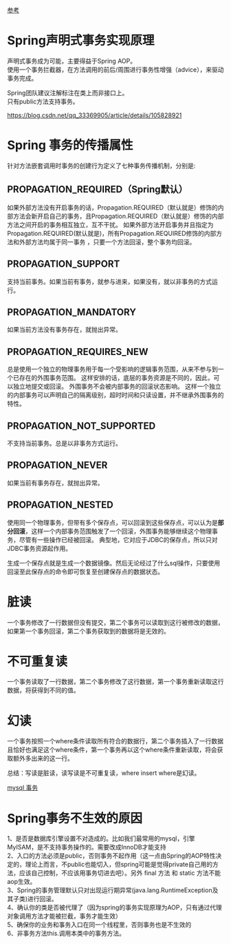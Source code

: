 [参考](https://mp.weixin.qq.com/s?__biz=MzIyNjAzODEyMg==&mid=2247484763&idx=1&sn=f81b9fbdf26049e407fe78306014c654&source=41#wechat_redirect)

# Spring声明式事务实现原理

声明式事务成为可能，主要得益于Spring AOP。  
使用一个事务拦截器，在方法调用的前后/周围进行事务性增强（advice），来驱动事务完成。

Spring团队建议注解标注在类上而非接口上。  
只有public方法支持事务。

https://blog.csdn.net/qq_33369905/article/details/105828921

# Spring 事务的传播属性

针对方法嵌套调用时事务的创建行为定义了七种事务传播机制，分别是:
## PROPAGATION_REQUIRED（Spring默认）
如果外部方法没有开启事务的话，Propagation.REQUIRED（默认就是）修饰的内部方法会新开启自己的事务，且Propagation.REQUIRED（默认就是）修饰的内部方法之间开启的事务相互独立，互不干扰。
如果外部方法开启事务并且指定为Propagation.REQUIRED(默认就是)，所有Propagation.REQUIRED修饰的内部方法和外部方法均属于同一事务 ，只要一个方法回滚，整个事务均回滚。

## PROPAGATION_SUPPORT
支持当前事务。如果当前有事务，就参与进来，如果没有，就以非事务的方式运行。

## PROPAGATION_MANDATORY
如果当前方法没有事务存在，就抛出异常。

## PROPAGATION_REQUIRES_NEW
总是使用一个独立的物理事务用于每一个受影响的逻辑事务范围，从来不参与到一个已存在的外围事务范围。
这样安排的话，底层的事务资源是不同的，因此，可以独立地提交或回滚。
外围事务不会被内部事务的回滚状态影响。
这样一个独立的内部事务可以声明自己的隔离级别，超时时间和只读设置，并不继承外围事务的特性。

## PROPAGATION_NOT_SUPPORTED
不支持当前事务。总是以非事务方式运行。

## PROPAGATION_NEVER
如果当前有事务存在，就抛出异常。

## PROPAGATION_NESTED
使用同一个物理事务，但带有多个保存点，可以回滚到这些保存点，可以认为是**部分回滚**，这样一个内部事务范围触发了一个回滚，外围事务能够继续这个物理事务，尽管有一些操作已经被回滚。
典型地，它对应于JDBC的保存点，所以只对JDBC事务资源起作用。

生成一个保存点就是生成一个数据镜像。然后无论经过了什么sql操作，只要使用回滚至此保存点的命令即可恢复至创建保存点的数据状态。


# 脏读
一个事务修改了一行数据但没有提交，第二个事务可以读取到这行被修改的数据，如果第一个事务回滚，第二个事务获取到的数据将是无效的。

# 不可重复读
一个事务读取了一行数据，第二个事务修改了这行数据，第一个事务重新读取这行数据，将获得到不同的值。

# 幻读
一个事务按照一个where条件读取所有符合的数据行，第二个事务插入了一行数据且恰好也满足这个where条件，第一个事务再以这个where条件重新读取，将会获取额外多出来的这一行。

总结：写读是脏读，读写读是不可重复读，where insert where是幻读。

[mysql 事务](https://segmentfault.com/a/1190000019684584)


# Spring事务不生效的原因
1、是否是数据库引擎设置不对造成的。比如我们最常用的mysql，引擎MyISAM，是不支持事务操作的。需要改成InnoDB才能支持  
2、入口的方法必须是public，否则事务不起作用（这一点由Spring的AOP特性决定的，理论上而言，不public也能切入，但spring可能是觉得private自己用的方法，应该自己控制，不应该用事务切进去吧）。另外 final 方法 和 static 方法不能aop生效。  
3、Spring的事务管理默认只对出现运行期异常(java.lang.RuntimeException及其子类)进行回滚。  
4、确认你的类是否被代理了（因为spring的事务实现原理为AOP，只有通过代理对象调用方法才能被拦截，事务才能生效）  
5、确保你的业务和事务入口在同一个线程里，否则事务也是不生效的  
6、非事务方法this.调用本类中的事务方法。
  
